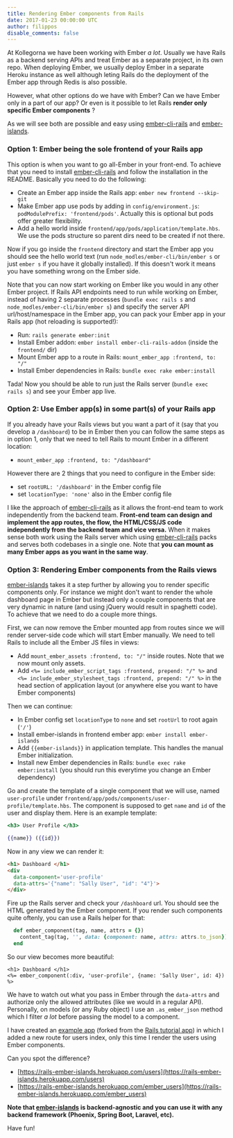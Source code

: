 ```yaml
---
title: Rendering Ember components from Rails
date: 2017-01-23 00:00:00 UTC
author: filippos
disable_comments: false
---
```


At Kollegorna we have been working with Ember _a lot_. Usually we have Rails as a backend serving APIs and treat Ember as a separate project, in its own repo. When deploying Ember, we usually deploy Ember in a separate Heroku instance as well although leting Rails do the deployment of the Ember app through Redis is also possible.

However, what other options do we have with Ember? Can we have Ember only in a part of our app? Or even is it possible to let Rails **render only specific Ember components** ?

As we will see both are possible and easy using [ember-cli-rails](https://github.com/thoughtbot/ember-cli-rails) and [ember-islands](https://github.com/mitchlloyd/ember-islands).

### Option 1: Ember being the sole frontend of your Rails app

This option is when you want to go all-Ember in your front-end. To achieve that you need to install [ember-cli-rails](https://github.com/thoughtbot/ember-cli-rails) and follow the installation in the README. Basically you need to do the following:

* Create an Ember app inside the Rails app: `ember new frontend --skip-git`
*  Make Ember app use pods by adding in `config/environment.js`:
`podModulePrefix: 'frontend/pods'`. Actually this is optional but pods offer greater flexibility.
* Add a hello world inside `frontend/app/pods/application/template.hbs`. We use the pods structure so parent dirs need to be created if not there.

Now if you go inside the `frontend` directory and start the Ember app you should see the hello world text (run `node_modles/ember-cli/bin/ember s` or just `ember s` if you have it globally installed). If this doesn't work it means you have something wrong on the Ember side.

Note that you can now start working on Ember like you would in any other Ember project. If Rails API endpoints need to run while working on Ember, instead of having 2 separate processes (`bundle exec rails s` and `node_modles/ember-cli/bin/ember s`) and specify the server API url/host/namespace in the Ember app, you can pack your Ember app in your Rails app (hot reloading is supported!):

* Run: `rails generate ember:init`
* Install Ember addon: `ember install ember-cli-rails-addon` (inside the `frontend/` dir)
* Mount Ember app to a route in Rails: `mount_ember_app :frontend, to: "/"`
* Install Ember dependencies in Rails: `bundle exec rake ember:install`

Tada! Now you should be able to run just the Rails server (`bundle exec rails s`) and see your Ember app live.

### Option 2: Use Ember app(s) in some part(s) of your Rails app
If you already have your Rails views but you want a part of it (say that you develop a `/dashboard`) to be in Ember then you can follow the same steps as in option 1, only that we need to tell Rails to mount Ember in a different location:

* `mount_ember_app :frontend, to: "/dashboard"`

However there are 2 things that you need to configure in the Ember side:
* set `rootURL: '/dashboard'` in the Ember config file
* set `locationType: 'none'` also in the Ember config file


I like the approach of [ember-cli-rails](https://github.com/thoughtbot/ember-cli-rails) as it allows the front-end team to work independently from the backend team. **Front-end team can design and implement the app routes, the flow, the HTML/CSS/JS code independently from the backend team and vice versa.** When it makes sense both work using the Rails server which using [ember-cli-rails](https://github.com/thoughtbot/ember-cli-rails) packs and serves both codebases in a single one. Note that **you can mount as many Ember apps as you want in the same way**.

### Option 3: Rendering Ember components from the Rails views
[ember-islands](https://github.com/mitchlloyd/ember-islands) takes it a step further by allowing you to render specific components only. For instance we might don't want to render the whole dashboard page in Ember but instead only a couple components that are very dynamic in nature (and using jQuery would result in spaghetti code). To achieve that we need to do a couple more things.

First, we can now remove the Ember mounted app from routes since we will render server-side code which will start Ember manually. We need to tell Rails to include all the Ember JS files in views:

* Add `mount_ember_assets :frontend, to: "/"` inside routes. Note that we now mount only assets.
* Add `<%= include_ember_script_tags :frontend, prepend: "/" %>` and `<%= include_ember_stylesheet_tags :frontend, prepend: "/" %>` in the head section of application layout (or anywhere else you want to have Ember components)

Then we can continue:

* In Ember config set `locationType` to `none` and set `rootUrl` to root again (`'/'`)
* Install ember-islands in frontend ember app:  `ember install ember-islands`
* Add `{{ember-islands}}` in application template. This handles the manual Ember initialization.
* Install new Ember dependencies in Rails: `bundle exec rake ember:install` (you should run this everytime you change an Ember dependency)

Go and create the template of a single component that we will use, named `user-profile` under `frontend/app/pods/components/user-profile/template.hbs`. The component is supposed to get `name` and `id` of the user and display them. Here is an example template:

```handlebars
<h3> User Profile </h3>

{{name}} ({{id}})
```

Now in any view we can render it:

```html
<h1> Dashboard </h1>
<div
  data-component='user-profile'
  data-attrs='{"name": "Sally User", "id": "4"}'>
</div>
```

Fire up the Rails server and check your `/dashboard` url. You should see the HTML generated by the Ember component. If you render such components quite oftenly, you can use a Rails helper for that:

```ruby
  def ember_component(tag, name, attrs = {})
    content_tag(tag, '', data: {component: name, attrs: attrs.to_json})
  end
```

So our view becomes more beautiful:

```erb
<h1> Dashboard </h1>
<%= ember_component(:div, 'user-profile', {name: 'Sally User', id: 4}) %>
```

We have to watch out what you pass in Ember through the `data-attrs` and authorize only the allowed attributes (like we would in a regular API). Personally, on models (or any Ruby object) I use an `.as_ember_json` method which I filter *a lot* before passing the model to a component.

I have created an [example app](https://github.com/kollegorna/rails-ember-islands) (forked from the [Rails tutorial app](https://bitbucket.org/railstutorial/sample_app_4th_ed)) in which I added a new route for users index, only this time I render the users using Ember components.

Can you spot the difference?

* [https://rails-ember-islands.herokuapp.com/users](https://rails-ember-islands.herokuapp.com/users)
* [https://rails-ember-islands.herokuapp.com/ember_users](https://rails-ember-islands.herokuapp.com/ember_users)

**Note that [ember-islands](https://github.com/mitchlloyd/ember-islands) is backend-agnostic and you can use it with any backend framework (Phoenix, Spring Boot, Laravel, etc).**

Have fun!




